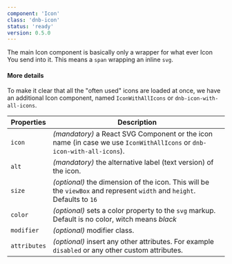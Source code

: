 ```yaml
---
component: 'Icon'
class: 'dnb-icon'
status: 'ready'
version: 0.5.0
---
```


The main Icon component is basically only a wrapper for what ever Icon You send into it. This means a `span` wrapping an inline `svg`.

#### More details

To make it clear that all the "often used" icons are loaded at once, we have an additional Icon component, named `IconWithAllIcons` or `dnb-icon-with-all-icons`.

| Properties   | Description                                                                                                             |
| ------------ | ----------------------------------------------------------------------------------------------------------------------- |
| `icon`       | _(mandatory)_ a React SVG Component or the icon name (in case we use `IconWithAllIcons` or `dnb-icon-with-all-icons`).  |
| `alt`        | _(mandatory)_ the alternative label (text version) of the icon.                                                         |
| `size`       | _(optional)_ the dimension of the icon. This will be the `viewBox` and represent `width` and `height`. Defaults to `16` |
| `color`      | _(optional)_ sets a color property to the `svg` markup. Default is no color, witch means _black_                        |
| `modifier`   | _(optional)_ modifier class.                                                                                            |
| `attributes` | _(optional)_ insert any other attributes. For example `disabled` or any other custom attributes.                        |
